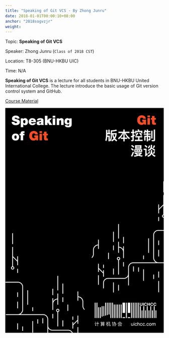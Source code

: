```yaml
---
title: "Speaking of Git VCS - By Zhong Junru"
date: 2018-01-01T00:00:10+08:00
anchor: "2018sogvzjr"
weight: 
---
```


Topic: **Speaking of Git VCS**

Speaker: Zhong Junru (`Class of 2018 CST`)

Location: T8-305 (BNU-HKBU UIC)

Time: N/A

**Speaking of Git VCS** is a lecture for all students in BNU-HKBU United International College. The lecture introduce the basic usage of Git version control system and GitHub.

[Course Material](https://github.com/UICHCC/HCC-Lectures/tree/master/Speaking-of-Git-VCS)

![](images/archive_zjr_speakingofgit.png)